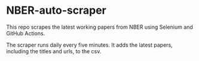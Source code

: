 # NBER-auto-scraper
 
This repo scrapes the latest working papers from NBER using Selenium and GitHub Actions. 

The scraper runs daily every five minutes. It adds the latest papers, including the titles and urls, to the csv. 
